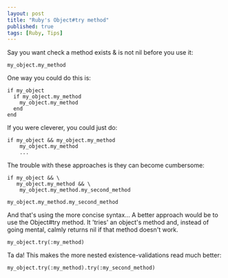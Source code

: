 ```yaml
---
layout: post
title: "Ruby's Object#try method"
published: true
tags: [Ruby, Tips]
---
```


Say you want check a method exists & is not nil before you use it:

    my_object.my_method

One way you could do this is:

    if my_object
      if my_object.my_method
        my_object.my_method
      end
    end

If you were cleverer, you could just do:

    if my_object && my_object.my_method
        my_object.my_method
        ...

The trouble with these approaches is they can become cumbersome:

    if my_object && \
       my_object.my_method && \
        my_object.my_method.my_second_method

    my_object.my_method.my_second_method

And that's using the more concise syntax...
A better approach would be to use the Object#try method.
It 'tries' an object's method and, instead of going mental, calmly returns nil
if that method doesn't work.

    my_object.try(:my_method)

Ta da!
This makes the more nested existence-validations read much better:

    my_object.try(:my_method).try(:my_second_method)
